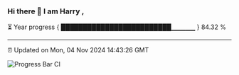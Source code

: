 ### Hi there 👋 I am Harry , 

⏳ Year progress { █████████████████████████▁▁▁▁▁ } 84.32 %

---

⏰ Updated on Mon, 04 Nov 2024 14:43:26 GMT

![Progress Bar CI](https://github.com/duykhang68/duykhang68/workflows/Progress%20Bar%20CI/badge.svg)
